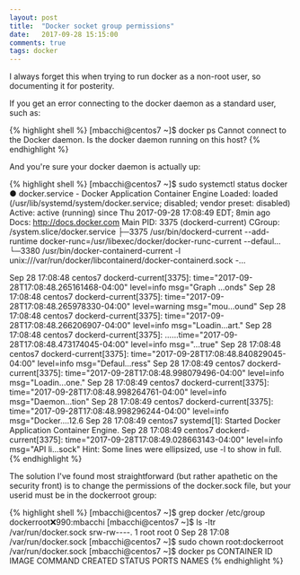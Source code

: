```yaml
---
layout: post
title:  "Docker socket group permissions"
date:   2017-09-28 15:15:00
comments: true
tags: docker
---
```


I always forget this when trying to run docker as a non-root user, so documenting
it for posterity.

If you get an error connecting to the docker daemon as a standard user, such as:
<!--more-->
{% highlight shell %}
[mbacchi@centos7 ~]$ docker ps
Cannot connect to the Docker daemon. Is the docker daemon running on this host?
{% endhighlight %}

And you're sure your docker daemon is actually up:

{% highlight shell %}
[mbacchi@centos7 ~]$ sudo systemctl status docker
● docker.service - Docker Application Container Engine
   Loaded: loaded (/usr/lib/systemd/system/docker.service; disabled; vendor preset: disabled)
   Active: active (running) since Thu 2017-09-28 17:08:49 EDT; 8min ago
     Docs: http://docs.docker.com
 Main PID: 3375 (dockerd-current)
   CGroup: /system.slice/docker.service
           ├─3375 /usr/bin/dockerd-current --add-runtime docker-runc=/usr/libexec/docker/docker-runc-current --defaul...
           └─3380 /usr/bin/docker-containerd-current -l unix:///var/run/docker/libcontainerd/docker-containerd.sock -...

Sep 28 17:08:48 centos7 dockerd-current[3375]: time="2017-09-28T17:08:48.265161468-04:00" level=info msg="Graph ...onds"
Sep 28 17:08:48 centos7 dockerd-current[3375]: time="2017-09-28T17:08:48.265978330-04:00" level=warning msg="mou...ound"
Sep 28 17:08:48 centos7 dockerd-current[3375]: time="2017-09-28T17:08:48.266206907-04:00" level=info msg="Loadin...art."
Sep 28 17:08:48 centos7 dockerd-current[3375]: ......time="2017-09-28T17:08:48.473174045-04:00" level=info msg="...true"
Sep 28 17:08:48 centos7 dockerd-current[3375]: time="2017-09-28T17:08:48.840829045-04:00" level=info msg="Defaul...ress"
Sep 28 17:08:49 centos7 dockerd-current[3375]: time="2017-09-28T17:08:48.998079496-04:00" level=info msg="Loadin...one."
Sep 28 17:08:49 centos7 dockerd-current[3375]: time="2017-09-28T17:08:48.998264761-04:00" level=info msg="Daemon...tion"
Sep 28 17:08:49 centos7 dockerd-current[3375]: time="2017-09-28T17:08:48.998296244-04:00" level=info msg="Docker....12.6
Sep 28 17:08:49 centos7 systemd[1]: Started Docker Application Container Engine.
Sep 28 17:08:49 centos7 dockerd-current[3375]: time="2017-09-28T17:08:49.028663143-04:00" level=info msg="API li...sock"
Hint: Some lines were ellipsized, use -l to show in full.
{% endhighlight %}

The solution I've found most straightforward (but rather apathetic on the security
  front) is to change the permissions of the docker.sock file, but your
  userid must be in the dockerroot group:

{% highlight shell %}
[mbacchi@centos7 ~]$ grep docker /etc/group
dockerroot:x:990:mbacchi
[mbacchi@centos7 ~]$  ls -ltr /var/run/docker.sock
srw-rw----. 1 root root 0 Sep 28 17:08 /var/run/docker.sock
[mbacchi@centos7 ~]$  sudo chown root:dockerroot /var/run/docker.sock
[mbacchi@centos7 ~]$ docker ps
CONTAINER ID        IMAGE               COMMAND             CREATED             STATUS              PORTS               NAMES
{% endhighlight %}
